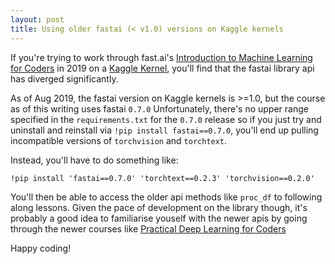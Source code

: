 ```yaml
---
layout: post
title: Using older fastai (< v1.0) versions on Kaggle kernels
---
```


If you're trying to work through fast.ai's [Introduction to Machine Learning for Coders](http://course18.fast.ai/ml) in 2019 on a [Kaggle Kernel](https://www.kaggle.com/kernels), you'll find that the fastai library api has diverged significantly.

As of Aug 2019, the fastai version on Kaggle kernels is >=1.0, but the course as of this writing uses fastai `0.7.0` Unfortunately, there's no upper range specified in the `requirements.txt` for the `0.7.0` release so if you just try and uninstall and reinstall via `!pip install fastai==0.7.0`, you'll end up pulling incompatible versions of `torchvision` and `torchtext`.

Instead, you'll have to do something like:
```
!pip install 'fastai==0.7.0' 'torchtext==0.2.3' 'torchvision==0.2.0'
```

You'll then be able to access the older api methods like `proc_df` to following along lessons. Given the pace of development on the library though, it's probably a good idea to familiarise youself with the newer apis by going through the newer courses like [Practical Deep Learning for Coders](https://course.fast.ai)

Happy coding!